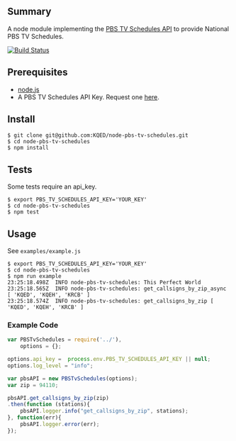 ## Summary
A node module implementing the [PBS TV Schedules API](https://projects.pbs.org/confluence/display/tvsapi/TV+Schedules+Version+2) to provide National PBS TV Schedules.

[![Build Status](https://travis-ci.org/KQED/node-pbs-tv-schedules.svg?branch=release)](https://travis-ci.org/KQED/node-pbs-tv-schedules)

## Prerequisites
* [node.js](https://nodejs.org/)
* A PBS TV Schedules API Key. Request one [here](http://open.pbs.org/tools/pbs-api-key-request/).

## Install
```
$ git clone git@github.com:KQED/node-pbs-tv-schedules.git
$ cd node-pbs-tv-schedules
$ npm install
```

## Tests
Some tests require an api_key.
```
$ export PBS_TV_SCHEDULES_API_KEY='YOUR_KEY'
$ cd node-pbs-tv-schedules
$ npm test
```

## Usage
See `examples/example.js`
```
$ export PBS_TV_SCHEDULES_API_KEY='YOUR_KEY'
$ cd node-pbs-tv-schedules
$ npm run example
23:25:18.498Z  INFO node-pbs-tv-schedules: This Perfect World
23:25:18.565Z  INFO node-pbs-tv-schedules: get_callsigns_by_zip_async [ 'KQED', 'KQEH', 'KRCB' ]
23:25:18.574Z  INFO node-pbs-tv-schedules: get_callsigns_by_zip [ 'KQED', 'KQEH', 'KRCB' ]
```
### Example Code
```js
var PBSTvSchedules = require('../'),
    options = {};

options.api_key =  process.env.PBS_TV_SCHEDULES_API_KEY || null;
options.log_level = "info";

var pbsAPI = new PBSTvSchedules(options);
var zip = 94110;

pbsAPI.get_callsigns_by_zip(zip)
.then(function (stations){
    pbsAPI.logger.info("get_callsigns_by_zip", stations);
}, function(err){
    pbsAPI.logger.error(err);
});
```

